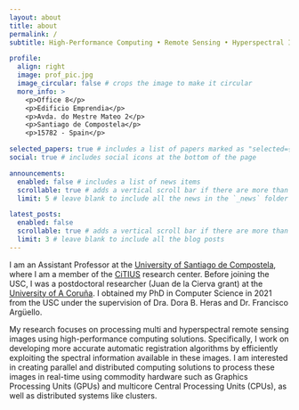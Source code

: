 ```yaml
---
layout: about
title: about
permalink: /
subtitle: High-Performance Computing • Remote Sensing • Hyperspectral Imaging • Image Registration

profile:
  align: right
  image: prof_pic.jpg
  image_circular: false # crops the image to make it circular
  more_info: >
    <p>Office 8</p>
    <p>Edificio Emprendia</p>
    <p>Avda. do Mestre Mateo 2</p>
    <p>Santiago de Compostela</p>
    <p>15782 - Spain</p>

selected_papers: true # includes a list of papers marked as "selected={true}"
social: true # includes social icons at the bottom of the page

announcements:
  enabled: false # includes a list of news items
  scrollable: true # adds a vertical scroll bar if there are more than 3 news items
  limit: 5 # leave blank to include all the news in the `_news` folder

latest_posts:
  enabled: false
  scrollable: true # adds a vertical scroll bar if there are more than 3 new posts items
  limit: 3 # leave blank to include all the blog posts
---
```


I am an Assistant Professor at the [University of Santiago de Compostela](https://www.usc.gal), where I am a member of the [CiTIUS](https://citius.gal) research center. Before joining the USC, I was a postdoctoral researcher (Juan de la Cierva grant) at the [University of A Coruña](https://www.udc.gal). I obtained my PhD in Computer Science in 2021 from the USC under the supervision of Dra. Dora B. Heras and Dr. Francisco Argüello.

My research focuses on processing multi and hyperspectral remote sensing images using high-performance computing solutions. Specifically, I work on developing more accurate automatic registration algorithms by efficiently exploiting the spectral information available in these images. I am interested in creating parallel and distributed computing solutions to process these images in real-time using commodity hardware such as Graphics Processing Units (GPUs) and multicore Central Processing Units (CPUs), as well as distributed systems like clusters.